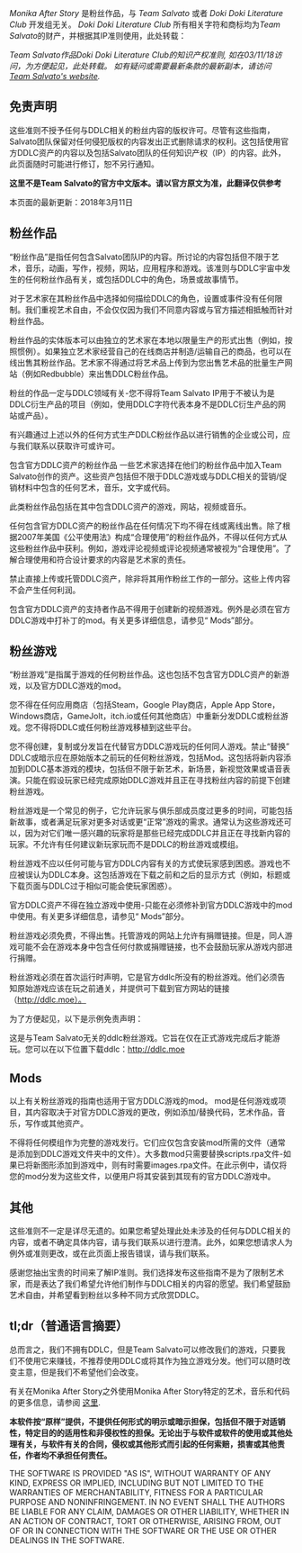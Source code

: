 *Monika After Story* 是粉丝作品，与 *Team Salvato* 或者 *Doki Doki Literature Club* 开发组无关。 *Doki Doki Literature Club* 所有相关字符和商标均为*Team Salvato*的财产，并根据其IP准则使用，此处转载： 

*Team Salvato作品Doki Doki Literature Club的知识产权准则, 如在03/11/18访问，为方便起见，此处转载。 如有疑问或需要最新条款的最新副本，请访问 [Team Salvato's website](http://teamsalvato.com/ip-guidelines/).*

## 免责声明
这些准则不授予任何与DDLC相关的粉丝内容的版权许可。尽管有这些指南，Salvato团队保留对任何侵犯版权的内容发出正式删除请求的权利。这包括使用官方DDLC资产的内容以及包括Salvato团队的任何知识产权（IP）的内容。此外，此页面随时可能进行修订，恕不另行通知。

**这里不是Team Salvato的官方中文版本。请以官方原文为准，此翻译仅供参考**

本页面的最新更新：2018年3月11日

## 粉丝作品
“粉丝作品”是指任何包含Salvato团队IP的内容。所讨论的内容包括但不限于艺术，音乐，动画，写作，视频，网站，应用程序和游戏。该准则与DDLC宇宙中发生的任何粉丝作品有关，或包括DDLC中的角色，场景或故事情节。

对于艺术家在其粉丝作品中选择如何描绘DDLC的角色，设置或事件没有任何限制。我们重视艺术自由，不会仅仅因为我们不同意内容或与官方描述相抵触而针对粉丝作品。

粉丝作品的实体版本可以由独立的艺术家在本地以限量生产的形式出售（例如，按照惯例）。如果独立艺术家经营自己的在线商店并制造/运输自己的商品，也可以在线出售其粉丝作品。艺术家不得通过将艺术品上传到为您出售艺术品的批量生产网站（例如Redbubble）来出售DDLC粉丝作品。

粉丝的作品一定与DDLC领域有关-您不得将Team Salvato IP用于不被认为是DDLC衍生产品的项目（例如，使用DDLC字符代表本身不是DDLC衍生产品的网站或产品）。

有兴趣通过上述以外的任何方式生产DDLC粉丝作品以进行销售的企业或公司，应与我们联系以获取许可或许可。

包含官方DDLC资产的粉丝作品
一些艺术家选择在他们的粉丝作品中加入Team Salvato创作的资产。这些资产包括但不限于DDLC游戏或与DDLC相关的营销/促销材料中包含的任何艺术，音乐，文字或代码。

此类粉丝作品包括在其中包含DDLC资产的游戏，网站，视频或音乐。

任何包含官方DDLC资产的粉丝作品在任何情况下均不得在线或离线出售。除了根据2007年美国《公平使用法》构成“合理使用”的粉丝作品外，不得以任何方式从这些粉丝作品中获利。例如，游戏评论视频或评论视频通常被视为“合理使用”。了解合理使用和符合设计要求的内容是艺术家的责任。

禁止直接上传或托管DDLC资产，除非将其用作粉丝工作的一部分。这些上传内容不会产生任何利润。

包含官方DDLC资产的支持者作品不得用于创建新的视频游戏。例外是必须在官方DDLC游戏中打补丁的mod。有关更多详细信息，请参见“ Mods”部分。

## 粉丝游戏
“粉丝游戏”是指属于游戏的任何粉丝作品。这也包括不包含官方DDLC资产的新游戏，以及官方DDLC游戏的mod。

您不得在任何应用商店（包括Steam，Google Play商店，Apple App Store，Windows商店，GameJolt，itch.io或任何其他商店）中重新分发DDLC或粉丝游戏。您不得将DDLC或任何粉丝游戏移植到这些平台。

您不得创建，复制或分发旨在代替官方DDLC游戏玩的任何同人游戏。禁止“替换” DDLC或暗示应在原始版本之前玩的任何粉丝游戏，包括Mod。这包括将新内容添加到DDLC基本游戏的模块，包括但不限于新艺术，新场景，新视觉效果或语音表演。只能在假设玩家已经完成原始DDLC游戏并且正在寻找粉丝内容的前提下创建粉丝游戏。

粉丝游戏是一个常见的例子，它允许玩家与俱乐部成员度过更多的时间，可能包括新故事，或者满足玩家对更多对话或更“正常”游戏的需求。通常认为这些游戏还可以，因为对它们唯一感兴趣的玩家将是那些已经完成DDLC并且正在寻找新内容的玩家。不允许有任何建议新玩家玩而不是DDLC的粉丝游戏或模组。

粉丝游戏不应以任何可能与官方DDLC内容有关的方式使玩家感到困惑。游戏也不应被误认为DDLC本身。这包括游戏在下载之前和之后的显示方式（例如，标题或下载页面与DDLC过于相似可能会使玩家困惑）。

官方DDLC资产不得在独立游戏中使用-只能在必须修补到官方DDLC游戏中的mod中使用。有关更多详细信息，请参见“ Mods”部分。

粉丝游戏必须免费，不得出售。托管游戏的网站上允许有捐赠链接。但是，同人游戏可能不会在游戏本身中包含任何付款或捐赠链接，也不会鼓励玩家从游戏内部进行捐赠。

粉丝游戏必须在首次运行时声明，它是官方ddlc所没有的粉丝游戏。他们必须告知原始游戏应该在玩之前通关，并提供可下载到官方网站的链接（http://ddlc.moe）。

为了方便起见，以下是示例免责声明：

这是与Team Salvato无关的ddlc粉丝游戏。它旨在仅在正式游戏完成后才能游玩。您可以在以下位置下载ddlc：http://ddlc.moe

## Mods
以上有关粉丝游戏的指南也适用于官方DDLC游戏的mod。 mod是任何游戏或项目，其内容取决于对官方DDLC游戏的更改，例如添加/替换代码，艺术作品，音乐，写作或其他资产。

不得将任何模组作为完整的游戏发行。它们应仅包含安装mod所需的文件（通常是添加到DDLC游戏文件夹中的文件）。大多数mod只需要替换scripts.rpa文件-如果已将新图形添加到游戏中，则有时需要images.rpa文件。在此示例中，请仅将您的mod分发为这些文件，以便用户将其安装到其现有的官方DDLC游戏中。

## 其他
这些准则不一定是详尽无遗的。如果您希望处理此处未涉及的任何与DDLC相关的内容，或者不确定具体内容，请与我们联系以进行澄清。此外，如果您想请求人为例外或准则更改，或在此页面上报告错误，请与我们联系。

感谢您抽出宝贵的时间来了解IP准则。我们选择发布这些指南不是为了限制艺术家，而是表达了我们希望允许他们制作与DDLC相关的内容的愿望。我们希望鼓励艺术自由，并希望看到粉丝以多种不同方式欣赏DDLC。

## tl;dr（普通语言摘要）

总而言之，我们不拥有DDLC，但是Team Salvato可以修改我们的游戏，只要我们不使用它来赚钱，不推荐使用DDLC或将其作为独立游戏分发。他们可以随时改变主意，但是我们不希望他们会改变。

有关在Monika After Story之外使用Monika After Story特定的艺术，音乐和代码的更多信息，请参阅 [这里](https://github.com/Monika-After-Story/MonikaModDev/wiki/FAQ#can-i-use-parts-of-monika-after-story-in-my-own-project).


**本软件按“原样”提供，不提供任何形式的明示或暗示担保，包括但不限于对适销性，特定目的的适用性和非侵权性的担保。无论出于与软件或软件的使用或其他处理有关，与软件有关的合同，侵权或其他形式而引起的任何索赔，损害或其他责任，作者均不承担任何责任。**

THE SOFTWARE IS PROVIDED "AS IS", WITHOUT WARRANTY OF ANY KIND, EXPRESS OR IMPLIED, INCLUDING BUT NOT LIMITED TO THE WARRANTIES OF MERCHANTABILITY, FITNESS FOR A PARTICULAR PURPOSE AND NONINFRINGEMENT. IN NO EVENT SHALL THE AUTHORS BE LIABLE FOR ANY CLAIM, DAMAGES OR OTHER LIABILITY, WHETHER IN AN ACTION OF CONTRACT, TORT OR OTHERWISE, ARISING FROM, OUT OF OR IN CONNECTION WITH THE SOFTWARE OR THE USE OR OTHER DEALINGS IN THE SOFTWARE.
